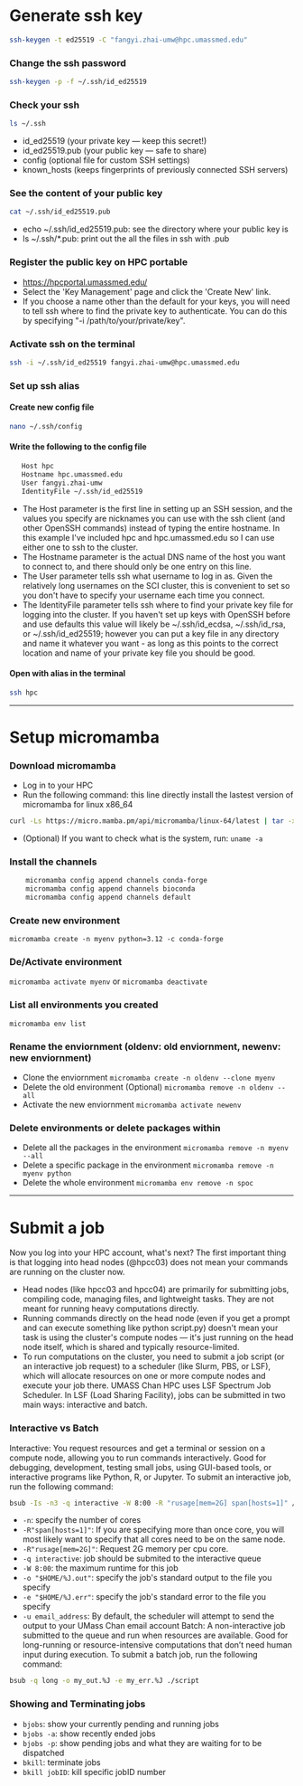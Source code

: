 # Generate ssh key
```bash 
ssh-keygen -t ed25519 -C "fangyi.zhai-umw@hpc.umassmed.edu"
```

### Change the ssh password
```bash 
ssh-keygen -p -f ~/.ssh/id_ed25519
```

### Check your ssh
```bash 
ls ~/.ssh
```
- id_ed25519 (your private key — keep this secret!)
- id_ed25519.pub (your public key — safe to share)
- config (optional file for custom SSH settings)
- known_hosts (keeps fingerprints of previously connected SSH servers)

### See the content of your public key
```bash 
cat ~/.ssh/id_ed25519.pub
```
- echo ~/.ssh/id_ed25519.pub: see the directory where your public key is
- ls ~/.ssh/*.pub: print out the all the files in ssh with .pub
  
### Register the public key on HPC portable
- https://hpcportal.umassmed.edu/
- Select the 'Key Management' page and click the 'Create New' link.
- If you choose a name other than the default for your keys, you will need to tell ssh where to find the private key to authenticate. You can do this by specifying "-i /path/to/your/private/key".

### Activate ssh on the terminal 
``` bash
ssh -i ~/.ssh/id_ed25519 fangyi.zhai-umw@hpc.umassmed.edu
```

### Set up ssh alias
#### Create new config file
```bash
nano ~/.ssh/config
```
#### Write the following to the config file
``` bash
   Host hpc
   Hostname hpc.umassmed.edu
   User fangyi.zhai-umw
   IdentityFile ~/.ssh/id_ed25519
```
- The Host parameter is the first line in setting up an SSH session, and the values you specify are nicknames you can use with the ssh client (and other OpenSSH commands) instead of typing the entire hostname. In this example I've included hpc and hpc.umassmed.edu so I can use either one to ssh to the cluster.
- The Hostname parameter is the actual DNS name of the host you want to connect to, and there should only be one entry on this line.
- The User parameter tells ssh what username to log in as. Given the relatively long usernames on the SCI cluster, this is convenient to set so you don't have to specify your username each time you connect.
- The IdentityFile parameter tells ssh where to find your private key file for logging into the cluster. If you haven't set up keys with OpenSSH before and use defaults this value will likely be ~/.ssh/id_ecdsa, ~/.ssh/id_rsa, or ~/.ssh/id_ed25519; however you can put a key file in any directory and name it whatever you want - as long as this points to the correct location and name of your private key file you should be good.
#### Open with alias in the terminal
``` bash
ssh hpc
```
---
# Setup micromamba
### Download micromamba
- Log in to your HPC
- Run the following command: this line directly install the lastest version of micromamba for linux x86_64
```bash
curl -Ls https://micro.mamba.pm/api/micromamba/linux-64/latest | tar -xvj bin/micromamba
```
- (Optional) If you want to check what is the system, run: ``` uname -a ```
### Install the channels
``` bash
    micromamba config append channels conda-forge
    micromamba config append channels bioconda
    micromamba config append channels default
```
### Create new environment
``` micromamba create -n myenv python=3.12 -c conda-forge ```
### De/Activate environment
``` micromamba activate myenv ```
or
``` micromamba deactivate ```
### List all environments you created
``` micromamba env list ```
### Rename the enviornment (oldenv: old enviornment, newenv: new enviornment)
- Clone the enviornment
``` micromamba create -n oldenv --clone myenv ```
- Delete the old environment (Optional)
``` micromamba remove -n oldenv --all ```
- Activate the new enviornment
``` micromamba activate newenv ```
### Delete environments or delete packages within
- Delete all the packages in the environment
``` micromamba remove -n myenv --all ```
- Delete a specific package in the environment
``` micromamba remove -n myenv python ```
- Delete the whole environment
``` micromamba env remove -n spoc ```
---
# Submit a job
Now you log into your HPC account, what's next?
The first important thing is that logging into head nodes (@hpcc03) does not mean your commands are running on the cluster now. 
- Head nodes (like hpcc03 and hpcc04) are primarily for submitting jobs, compiling code, managing files, and lightweight tasks. They are not meant for running heavy computations directly.
- Running commands directly on the head node (even if you get a prompt and can execute something like python script.py) doesn't mean your task is using the cluster's compute nodes — it's just running on the head node itself, which is shared and typically resource-limited.
- To run computations on the cluster, you need to submit a job script (or an interactive job request) to a scheduler (like Slurm, PBS, or LSF), which will allocate resources on one or more compute nodes and execute your job there. UMASS Chan HPC uses LSF Spectrum Job Scheduler.
In LSF (Load Sharing Facility), jobs can be submitted in two main ways: interactive and batch.
### Interactive vs Batch
Interactive: You request resources and get a terminal or session on a compute node, allowing you to run commands interactively. Good for debugging, development, testing small jobs, using GUI-based tools, or interactive programs like Python, R, or Jupyter.
To submit an interactive job, run the following command:
``` bash
bsub -Is -n3 -q interactive -W 8:00 -R "rusage[mem=2G] span[hosts=1]" /bin/bash
```
- ```-n```: specify the number of cores
- ```-R"span[hosts=1]"```: If you are specifying more than once core, you will most likely want to specify that all cores need to be on the same node.
- ```-R"rusage[mem=2G]"```: Request 2G memory per cpu core.
- ```-q interactive```: job should be submited to the interactive queue
- ```-W 8:00```: the maximum runtime for this job
- ```-o "$HOME/%J.out"```: specify the job's standard output to the file you specify
- ```-e "$HOME/%J.err"```: specify the job's standard error to the file you specify
- ```-u email_address```: By default, the scheduler will attempt to send the output to your UMass Chan email account
Batch: A non-interactive job submitted to the queue and run when resources are available. Good for long-running or resource-intensive computations that don’t need human input during execution.
To submit a batch job, run the following command:
``` bash
bsub -q long -o my_out.%J -e my_err.%J ./script
```
### Showing and Terminating jobs
- ```bjobs```: show your currently pending and running jobs
- ```bjobs -a```: show recently ended jobs
- ```bjobs -p```: show pending jobs and what they are waiting for to be dispatched
- ```bkill```: terminate jobs
- ```bkill jobID```: kill specific jobID number
